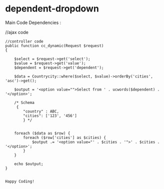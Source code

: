 # dependent-dropdown

Main Code Dependencies :

//ajax code
<script>
			$(document).ready(function () {

				$('.dynamic').change(function () {
					if ($(this).val() != '') {
						var select = $(this).attr("id");
						var value = $(this).val();
						var dependent = $(this).data('dependent');
						var _token = $('input[name="_token"]').val();
						$.ajax({
							url: "{{ route('dynamicdependent.fetch') }}",
							method: "POST",
							data: {
								select: select,
								value: value,
								_token: _token,
								dependent: dependent
							},
							success: function (result) {
								$('#' + dependent).html(result);

							}

						})
					}
				});

				$('#country').change(function () {
					$('#cities').val('');
				});
			});

		</script>
    
    
    //controller code
    public function cc_dynamic(Request $request)
    {

        $select = $request->get('select');
        $value = $request->get('value');
        $dependent = $request->get('dependent');

        $data = Countrycity::where($select, $value)->orderBy('cities', 'asc')->get();

        $output = '<option value="">Select from ' . ucwords($dependent) . '</option>';

        /* Schema
         {
            "country" : ABC,
            "cities": ['123', '456']
            } */


        foreach ($data as $row) {
            foreach ($row['cities'] as $cities) {
                $output .= '<option value="' . $cities . '">' . $cities . '</option>';
            }
        }

        echo $output;
    }
        
    
    Happy Coding!
